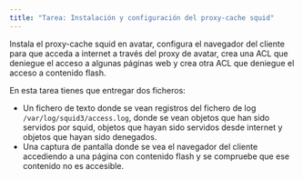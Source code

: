 ```yaml
---
title: "Tarea: Instalación y configuración del proxy-cache squid"
---
```


Instala el proxy-cache squid en avatar, configura el navegador del cliente para que acceda a internet a través del proxy de avatar, crea una ACL que deniegue el acceso a algunas páginas web y crea otra ACL que deniegue el acceso a contenido flash.

En esta tarea tienes que entregar dos ficheros:

* Un fichero de texto donde se vean registros del fichero de log `/var/log/squid3/access.log`, donde se vean objetos que han sido servidos por squid, objetos que hayan sido servidos desde internet y objetos que hayan sido denegados.
* Una captura de pantalla donde se vea el navegador del cliente accediendo a una página con contenido flash y se compruebe que ese contenido no es accesible.
  
